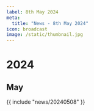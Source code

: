 ```yaml
---
label: 8th May 2024
meta:
  title: "News - 8th May 2024"
icon: broadcast
image: /static/thumbnail.jpg
---
```


# 2024
## May

{{ include "news/20240508" }}